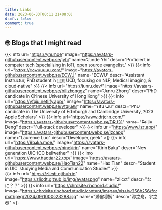```yaml
---
title: Links
date: 2023-06-03T00:11:21+08:00
draft: false
comment: true
---
```


## 🤓 Blogs that I might read 

{{< info url="https://yhi.moe" image="https://avatars-githubusercontent.webp.se/jyhi" name="Junde Yhi" descr="Proficient in computer tech (specializing in IoT), open source evangelist." >}} 
{{< info url="https://ecwuuuuu.com/" image="https://avatars-githubusercontent.webp.se/ECWU" name="ECWU" descr="Assistant Instructur, PhD student in  🇮🇪 UCD,  focusing on NLP, Medical imaging, & cloud-native" >}} 
{{< info url="https://junru.dev/" image="https://avatars-githubusercontent.webp.se/billzhonggz" name="Junru Zhong" descr="PhD candidate in Chinese University of Hong Kong" >}} 
{{< info url="https://yfqiu.netlify.app/" image="https://avatars-githubusercontent.webp.se/yfqiu98" name="Yifu Qiu" descr="PhD candidate in The University of Edinburgh and Cambridge University, 2023 Apple Scholars" >}} 
{{< info url="https://www.drjchn.com/" image="https://avatars-githubusercontent.webp.se/DRJ31" name="Reijie Deng" descr="Full-stack developer" >}} 
{{< info url="https://www.lzc.app/" image="https://avatars-githubusercontent.webp.se/lzcapp" name="Laurence Luo" descr="Developer, geek" >}} 
{{< info url="https://9baka.moe/" image="https://avatars-githubusercontent.webp.se/ninekirin" name="Kirin Baka" descr="New generation UICHCC bellwether" >}} 
{{< info url="https://www.haotian22.top/" image="https://avatars-githubusercontent.webp.se/HaoTian22" name="Hao Tian" descr="Student in UIC, studying Media and Communication Studies" >}}  
{{< info url="https://zlicdt.github.io" image="https://zlicdt.github.io/img/avatar.png" name="zlicdt" descr="なに？？" >}}
{{< info url="https://chrdsite.rinchord.studio/" image="https://chrdsite.rinchord.studio/content/images/size/w256h256/format/jpeg/2024/09/1000023288.jpg" name="渺宙凛娴" descr="渺之舟，宇之奏" >}}